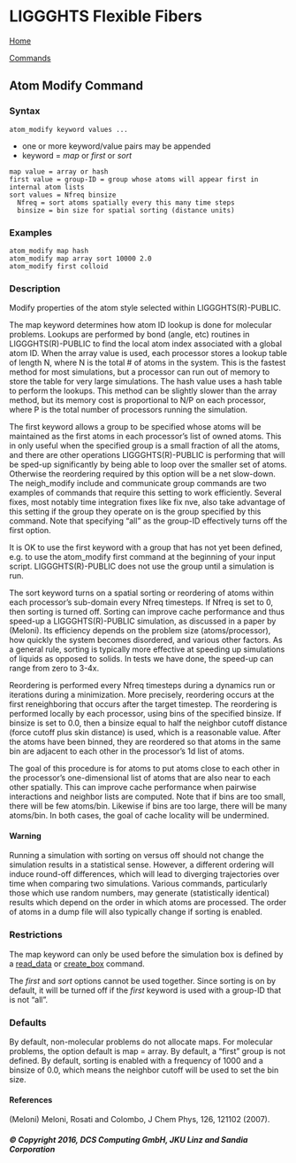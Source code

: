 # LIGGGHTS Flexible Fibers

[Home](Home)

[Commands](commands)

## Atom Modify Command

### Syntax

```text
atom_modify keyword values ...
```

* one or more keyword/value pairs may be appended
* keyword = *map* or *first* or *sort*

```text
map value = array or hash
first value = group-ID = group whose atoms will appear first in internal atom lists
sort values = Nfreq binsize
  Nfreq = sort atoms spatially every this many time steps
  binsize = bin size for spatial sorting (distance units)
```

### Examples

```text
atom_modify map hash
atom_modify map array sort 10000 2.0
atom_modify first colloid
```

### Description

Modify properties of the atom style selected within LIGGGHTS(R)-PUBLIC.

The map keyword determines how atom ID lookup is done for molecular problems.
Lookups are performed by bond (angle, etc) routines in LIGGGHTS(R)-PUBLIC to
find the local atom index associated with a global atom ID. When the array
value is used, each processor stores a lookup table of length N, where N is
the total # of atoms in the system. This is the fastest method for most
simulations, but a processor can run out of memory to store the table for very
large simulations. The hash value uses a hash table to perform the lookups.
This method can be slightly slower than the array method, but its memory cost
is proportional to N/P on each processor, where P is the total number of
processors running the simulation.

The first keyword allows a group to be specified whose atoms will be
maintained as the first atoms in each processor’s list of owned atoms. This in
only useful when the specified group is a small fraction of all the atoms, and
there are other operations LIGGGHTS(R)-PUBLIC is performing that will be
sped-up significantly by being able to loop over the smaller set of atoms.
Otherwise the reordering required by this option will be a net slow-down. The
neigh_modify include and communicate group commands are two examples of
commands that require this setting to work efficiently. Several fixes, most
notably time integration fixes like fix nve, also take advantage of this
setting if the group they operate on is the group specified by this command.
Note that specifying “all” as the group-ID effectively turns off the first
option.

It is OK to use the first keyword with a group that has not yet been defined,
e.g. to use the atom_modify first command at the beginning of your input
script. LIGGGHTS(R)-PUBLIC does not use the group until a simulation is run.

The sort keyword turns on a spatial sorting or reordering of atoms within each
processor’s sub-domain every Nfreq timesteps. If Nfreq is set to 0, then
sorting is turned off. Sorting can improve cache performance and thus speed-up
a LIGGGHTS(R)-PUBLIC simulation, as discussed in a paper by (Meloni). Its
efficiency depends on the problem size (atoms/processor), how quickly the
system becomes disordered, and various other factors. As a general rule,
sorting is typically more effective at speeding up simulations of liquids as
opposed to solids. In tests we have done, the speed-up can range from zero to
3-4x.

Reordering is performed every Nfreq timesteps during a dynamics run or
iterations during a minimization. More precisely, reordering occurs at the
first reneighboring that occurs after the target timestep. The reordering is
performed locally by each processor, using bins of the specified binsize. If
binsize is set to 0.0, then a binsize equal to half the neighbor cutoff
distance (force cutoff plus skin distance) is used, which is a reasonable
value. After the atoms have been binned, they are reordered so that atoms in
the same bin are adjacent to each other in the processor’s 1d list of atoms.

The goal of this procedure is for atoms to put atoms close to each other in
the processor’s one-dimensional list of atoms that are also near to each other
spatially. This can improve cache performance when pairwise interactions and
neighbor lists are computed. Note that if bins are too small, there will be
few atoms/bin. Likewise if bins are too large, there will be many atoms/bin.
In both cases, the goal of cache locality will be undermined.

#### Warning

Running a simulation with sorting on versus off should not change the
simulation results in a statistical sense. However, a different ordering will
induce round-off differences, which will lead to diverging trajectories over
time when comparing two simulations. Various commands, particularly those
which use random numbers, may generate (statistically identical) results which
depend on the order in which atoms are processed. The order of atoms in a dump
file will also typically change if sorting is enabled.

### Restrictions

The map keyword can only be used before the simulation box is defined by a
[read_data](read_data) or [create_box](create_box) command.

The *first* and *sort* options cannot be used together. Since sorting is on by
default, it will be turned off if the *first* keyword is used with a group-ID
that is not “all”.

### Defaults

By default, non-molecular problems do not allocate maps. For molecular
problems, the option default is map = array. By default, a “first” group is
not defined. By default, sorting is enabled with a frequency of 1000 and a
binsize of 0.0, which means the neighbor cutoff will be used to set the bin
size.

#### References

(Meloni) Meloni, Rosati and Colombo, J Chem Phys, 126, 121102 (2007).

##### © Copyright 2016, DCS Computing GmbH, JKU Linz and Sandia Corporation
